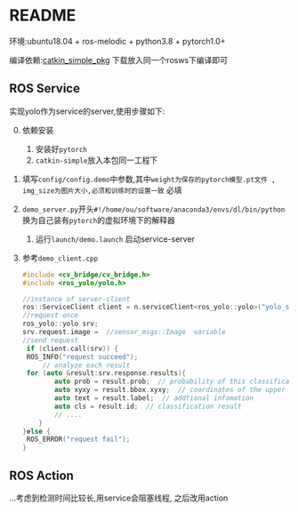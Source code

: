 # README

环境:ubuntu18.04 + ros-melodic + python3.8 + pytorch1.0+

编译依赖:[catkin_simple_pkg](https://github.com/catkin/catkin_simple) 下载放入同一个rosws下编译即可

## ROS Service

实现yolo作为service的server,使用步骤如下:

0. 依赖安装
   1. 安装好`pytorch`
   2. `catkin-simple`放入本包同一工程下

1. 填写`config/config.demo`中参数,其中`weight为保存的pytorch模型.pt文件 ,  img_size为图片大小,必须和训练时的设置一致` 必填

2. `demo_server.py`开头`#!/home/ou/software/anaconda3/envs/dl/bin/python`换为自己装有`pytorch`的虚拟环境下的解释器

   1. 运行`launch/demo.launch` 启动service-server

3. 参考`demo_client.cpp`

   ```c++
   #include <cv_bridge/cv_bridge.h>
   #include <ros_yolo/yolo.h>
   
   //instance of server-client
   ros::ServiceClient client = n.serviceClient<ros_yolo::yolo>("yolo_service");
   //request once
   ros_yolo::yolo srv;
   srv.request.image =  //sensor_msgs::Image  variable
   //send request
    if (client.call(srv)) {
   	ROS_INFO("request succeed");
        // analyze each result
   	for (auto &result:srv.response.results){
           auto prob = result.prob;  // probability of this classification
           auto xyxy = result.bbox.xyxy;  // coordinates of the upper left corner and the lower right corner
           auto text = result.label;  // addtional infomation 
           auto cls = result.id;  // classification result 
           // ....
       }
   }else {
   	ROS_ERROR("request fail");
   }
   ```





## ROS Action

...考虑到检测时间比较长,用service会阻塞线程, 之后改用action